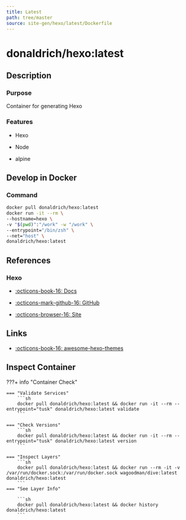 ```yaml
---
title: Latest
path: tree/master
source: site-gen/hexo/latest/Dockerfile
---
```


# donaldrich/hexo:latest

## Description

### Purpose

Container for generating Hexo

### Features

- Hexo

- Node

- alpine

## Develop in Docker

### Command

```sh
docker pull donaldrich/hexo:latest
docker run -it --rm \
--hostname=hexo \
-v "$(pwd)":"/work" -w "/work" \
--entrypoint="/bin/zsh" \
--net="host" \
donaldrich/hexo:latest
```

## References

### Hexo

- [:octicons-book-16: Docs](https://hexo.io/docs)

- [:octicons-mark-github-16: GitHub](https://github.com/hexojs/hexo)

- [:octicons-browser-16: Site](https://hexo.io)

## Links

- [:octicons-book-16: awesome-hexo-themes](https://awesomeopensource.com/projects/hexo-theme)

## Inspect Container

???+ info "Container Check"

    === "Validate Services"
        ```sh
        docker pull donaldrich/hexo:latest && docker run -it --rm --entrypoint="tusk" donaldrich/hexo:latest validate
        ```

    === "Check Versions"
        ```sh
        docker pull donaldrich/hexo:latest && docker run -it --rm --entrypoint="tusk" donaldrich/hexo:latest version
        ```

    === "Inspect Layers"
        ```sh
        docker pull donaldrich/hexo:latest && docker run --rm -it -v /var/run/docker.sock:/var/run/docker.sock wagoodman/dive:latest donaldrich/hexo:latest
        ```
    === "See Layer Info"

        ```sh
        docker pull donaldrich/hexo:latest && docker history donaldrich/hexo:latest
        ```
